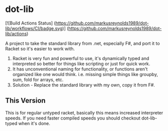 # dot-lib

[![Build Actions Status]
(https://github.com/markusreynolds1989/dot-lib/workflows/CI/badge.svg)]
(https://github.com/markusreynolds1989/dot-lib/actions)

A project to take the standard library from .net, especially F#, and port it to Racket so it's easier to work with.

1. Racket is very fun and powerful to use, it's dynamically typed and interpreted so better for things like scripting or just for quick work.
2. It has unconventional naming for functionality, or functions aren't organized like one would think. i.e. missing simple things like groupby, sum, fold for arrays, etc.
3. Solution - Replace the standard library with my own, copy it from F#.


## This Version
This is for regular untyped racket, basically this means increased interpreter speeds. If you need faster compiled speeds you should checkout dot-lib-typed when it's done.
